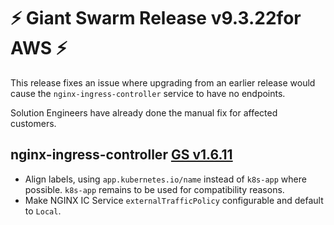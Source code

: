 # :zap: Giant Swarm Release v9.3.22for AWS :zap:

This release fixes an issue where upgrading from an earlier release would cause the `nginx-ingress-controller` service to have no endpoints.

Solution Engineers have already done the manual fix for affected customers.

## nginx-ingress-controller [GS v1.6.11](https://github.com/giantswarm/nginx-ingress-controller-app/releases/tag/v1.6.11)

- Align labels, using `app.kubernetes.io/name` instead of `k8s-app` where possible. `k8s-app` remains to be used for compatibility reasons.
- Make NGINX IC Service `externalTrafficPolicy` configurable and default to `Local`.
